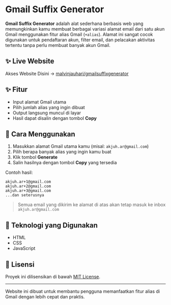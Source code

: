 
# Gmail Suffix Generator

**Gmail Suffix Generator** adalah alat sederhana berbasis web yang memungkinkan kamu membuat berbagai variasi alamat email dari satu akun Gmail menggunakan fitur alias Gmail (`+alias`). Alamat ini sangat cocok digunakan untuk pendaftaran akun, filter email, dan pelacakan aktivitas tertentu tanpa perlu membuat banyak akun Gmail.

## ✨ Live Website

Akses Website Disini -> [malvinjauhari/gmailsuffixgenerator](https://malvinjauhari.github.io/gmailsuffixgenerator/)

## ✨ Fitur

- Input alamat Gmail utama
- Pilih jumlah alias yang ingin dibuat
- Output langsung muncul di layar
- Hasil dapat disalin dengan tombol **Copy**

## 🚀 Cara Menggunakan

1. Masukkan alamat Gmail utama kamu (misal: `akjuh.ar@gmail.com`)
2. Pilih berapa banyak alias yang ingin kamu buat
3. Klik tombol **Generate**
4. Salin hasilnya dengan tombol **Copy** yang tersedia

Contoh hasil:
```
akjuh.ar+1@gmail.com  
akjuh.ar+2@gmail.com  
akjuh.ar+3@gmail.com  
...dan seterusnya
```

> Semua email yang dikirim ke alamat di atas akan tetap masuk ke inbox `akjuh.ar@gmail.com`

## 🔧 Teknologi yang Digunakan

- HTML
- CSS
- JavaScript

## 📜 Lisensi

Proyek ini dilisensikan di bawah [MIT License](https://opensource.org/licenses/MIT).

---
Website ini dibuat untuk membantu pengguna memanfaatkan fitur alias di Gmail dengan lebih cepat dan praktis.
